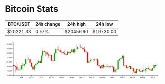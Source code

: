 # Bitcoin Stats

BTC/USDT|24h change|24h high|24h low|
|---|---|---|---|
|$20221.33|0.97%|$20456.60|$19730.00|

<img src="./chart.svg">
